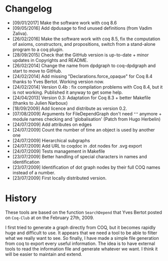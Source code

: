 # Changelog

- [09/01/2017] Make the software work with coq 8.6
- [09/05/2016] Add dpdusage to find unused definitions (from Vadim Zaliva).
- [26/02/2016] Make the software work with coq 8.5, fix the computation of
  axioms, constructors, and propositions, switch from a stand-alone program to
  a coq plugin.
- [28/09/2015] Check that the GitHub version is up-to-date
             + minor updates in Copyrights and README.
- [26/02/2014] Change the name from dpdgraph to coq-dpdgraph
             and start to move to GitHub.
- [24/02/2014] Add missing "Declarations.force_opaque"  for Coq 8.4
             thanks to Yves Bertot. Working version now.
- [24/02/2014] Version 0.4b : fix compilation problems with Coq 8.4,
             but it is not working. Published it anyway to get some help.
- [24/04/2013] Version 0.3:
             Adaptation for Coq 8.3 + better Makefile (thanks to Julien Narboux)
- [18/09/2009] Add licence and distribute as version 0.2.
- [07/08/2009] Arguments for FileDependGraph don't need ``""`` anymore
             + module names checking and 'globalisation'
             (Patch from Hugo Herbelin)
- [24/07/2009] Add attributes on edges
- [24/07/2009] Count the number of time an object is used by another one
- [24/07/2009] Hierarchical subgraphs
- [24/07/2009] Add URL to coqdoc in .dot nodes for .svg export
- [24/07/2009] Tests management in Makefile
- [23/07/2009] Better handling of special characters in names and identification
- [23/07/2009] Identification of dot graph nodes by their full COQ names
             instead of a number.
- [23/07/2009] First locally distributed version.


# History

These tools are based on the function ``SearchDepend`` that Yves Bertot posted
on ``Coq-Club`` at on the February 27th, 2009.

I first tried to generate a graph directly from COQ, but it becomes rapidly huge
and difficult to use. It appears that we need a tool to be able to filter what
we really want to see.
So finally, I have made a simple file generation from coq to export every useful
information. The idea is to have external tools to read the information file and
generate whatever we want.  I think it will be easier to maintain and extend.
